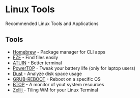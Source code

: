 
<!---(https://readme.so/editor) --->
# Linux Tools

Recommended Linux Tools and Applications


## Tools

 - [Homebrew](https://brew.sh/) - Package manager for CLI apps
 - [FZF](https://github.com/junegunn/fzf) - Find files easily
 - [ATUIN](https://github.com/atuinsh/atuin) - Better terminal 
 - [PowerTOP](https://github.com/fenrus75/powertop) - Tweak your battery life (only for laptop users)
 - [Dust](https://github.com/bootandy/dust) - Analyze disk space usage
 - [GRUB-REBOOT](https://github.com/mendhak/grub-reboot-picker) - Reboot on a specific OS
 - [BTOP](https://github.com/aristocratos/btop) - A monitor of yout system resources  
 - [Zellij ](https://github.com/zellij-org/zellij) - Tiling WM for your Linux Terminal

